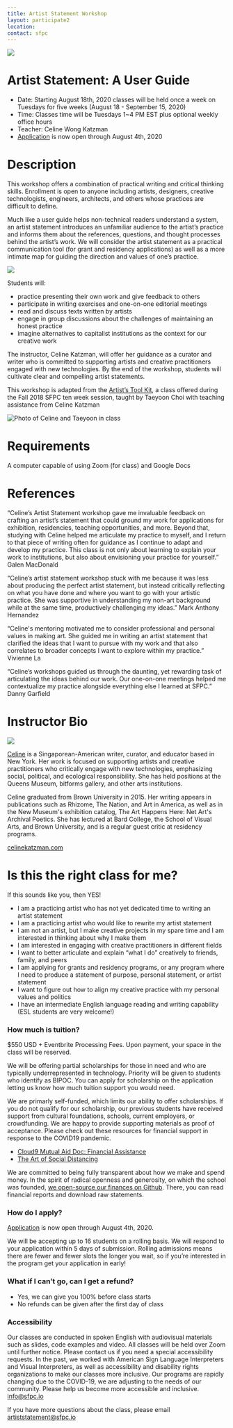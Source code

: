 ```yaml
---
title: Artist Statement Workshop
layout: participate2
location:
contact: sfpc
---
```

![](/static/img/artiststatement/userguide_lg.jpg)

# Artist Statement: A User Guide
- Date: Starting August 18th, 2020 classes will be held once a week on Tuesdays for five weeks (August 18 - September 15, 2020)
- Time: Classes time will be Tuesdays 1~4 PM EST plus optional weekly office hours
- Teacher: Celine Wong Katzman
- [Application](https://airtable.com/shrsWGhjsdy5r8o7j) is now open through August 4th, 2020  

# Description

This workshop offers a combination of practical writing and critical thinking skills. Enrollment is open to anyone including artists, designers, creative technologists, engineers, architects, and others whose practices are difficult to define.  

Much like a user guide helps non-technical readers understand a system, an artist statement introduces an unfamiliar audience to the artist’s practice and informs them about the references, questions, and thought processes behind the artist’s work. We will consider the artist statement as a practical communication tool (for grant and residency applications) as well as a more intimate map for guiding the direction and values of one’s practice.

![](/static/img/nytechzinefair2.jpg)

Students will:
- practice presenting their own work and give feedback to others
- participate in writing exercises and one-on-one editorial meetings
- read and discuss texts written by artists
- engage in group discussions about the challenges of maintaining an honest practice
- imagine alternatives to capitalist institutions as the context for our creative work

The instructor, Celine Katzman, will offer her guidance as a curator and writer who is committed to supporting artists and creative practitioners engaged with new technologies. By the end of the workshop, students will cultivate clear and compelling artist statements.

This workshop is adapted from the [Artist’s Tool Kit](https://github.com/tchoi8/artiststoolkit), a class offered during the Fall 2018 SFPC ten week session, taught by Taeyoon Choi with teaching assistance from Celine Katzman

![Photo of Celine and Taeyoon in class](/static/img/artiststatement/class.jpg)

# Requirements
A computer capable of using Zoom (for class) and Google Docs

# References

“Celine’s Artist Statement workshop gave me invaluable feedback on crafting an artist’s statement that could ground my work for applications for exhibition, residencies, teaching opportunities, and more. Beyond that, studying with Celine helped me articulate my practice to myself, and I return to that piece of writing often for guidance as I continue to adapt and develop my practice. This class is not only about learning to explain your work to institutions, but also about envisioning your practice for yourself.” Galen MacDonald

“Celine’s artist statement workshop stuck with me because it was less about producing the perfect artist statement, but instead critically reflecting on what you have done and where you want to go with your artistic practice. She was supportive in understanding my non-art background while at the same time, productively challenging my ideas.” Mark Anthony Hernandez

“Celine's mentoring motivated me to consider professional and personal values in making art. She guided me in writing an artist statement that clarified the ideas that I want to pursue with my work and that also correlates to broader concepts I want to explore within my practice.” Vivienne La

“Celine’s workshops guided us through the daunting, yet rewarding task of articulating the ideas behind our work. Our one-on-one meetings helped me contextualize my practice alongside everything else I learned at SFPC.” Danny Garfield


# Instructor Bio

![](https://sfpc.io/static/img//people/celine-katzman.jpg)

[Celine](celinekatzman.com) is a Singaporean-American writer, curator, and educator based in New York. Her work is focused on supporting artists and creative practitioners who critically engage with new technologies, emphasizing social, political, and ecological responsibility. She has held positions at the Queens Museum, bitforms gallery, and other arts institutions.

Celine graduated from Brown University in 2015. Her writing appears in publications such as Rhizome, The Nation, and Art in America, as well as in the New Museum's exhibition catalog, The Art Happens Here: Net Art's Archival Poetics. She has lectured at Bard College, the School of Visual Arts, and Brown University, and is a regular guest critic at residency programs.

[celinekatzman.com](celinekatzman.com)



# Is this the right class for me?

If this sounds like you, then YES!

- I am a practicing artist who has not yet dedicated time to writing an artist statement
- I am a practicing artist who would like to rewrite my artist statement
- I am not an artist, but I make creative projects in my spare time and I am interested in thinking about why I make them
- I am interested in engaging with creative practitioners in different fields
- I want to better articulate and explain “what I do” creatively to friends, family, and peers
- I am applying for grants and residency programs, or any program where I need to produce a statement of purpose, personal statement, or artist statement
- I want to figure out how to align my creative practice with my personal values and politics
- I have an intermediate English language reading and writing capability (ESL students are very welcome!)

### How much is tuition?

$550 USD + Eventbrite Processing Fees. Upon payment, your space in the class will be reserved.

We will be offering partial scholarships for those in need and who are typically underrepresented in technology. Priority will be given to students who identify as BIPOC. You can apply for scholarship on the application letting us know how much tuition support you would need.

We are primarly self-funded, which limits our ability to offer scholarships. If you do not qualify for our scholarship, our previous students have received support from cultural foundations, schools, current employers, or crowdfunding. We are happy to provide supporting materials as proof of acceptance. Please check out these resources for financial support in response to the COVID19 pandemic.
- [Cloud9 Mutual Aid Doc: Financial Assistance](https://docs.google.com/document/d/1Qo_w8b6u2yXKzE7dIUmSeWqk3FFrqS1KhoCGzqcmZiQ/edit#heading=h.8jojokwzkoa7)
- [The Art of Social Distancing](https://docs.google.com/spreadsheets/d/e/2PACX-1vTt0lJMLDRlx_HsE132C3aGFa-D_rvk8rDVtkt9E7BH0jVQHrv-zD0favR98AtgTlPbNl2A5RPDH63X/pubhtml)

We are committed to being fully transparent about how we make and spend money. In the spirit of radical openness and generosity, on which the school was founded, [we open-source our finances on Github](https://github.com/sfpc/finance-and-administration). There, you can read financial reports and download raw statements.


### How do I apply?

[Application](https://airtable.com/shrsWGhjsdy5r8o7j) is now open through August 4th, 2020.

We will be accepting up to 16 students on a rolling basis. We will respond to your application within 5 days of submission. Rolling admissions means there are fewer and fewer slots the longer you wait, so if you’re interested in the program get your application in early!


### What if I can’t go, can I get a refund?
- Yes, we can give you 100% before class starts
- No refunds can be given after the first day of class

### Accessibility

Our classes are conducted in spoken English with audiovisual materials such as slides, code examples and video. All classes will be held over Zoom until further notice. Please contact us if you need a special accessibility requests. In the past, we worked with American Sign Language Interpreters and Visual Interpreters, as well as accessibility and disability rights organizations to make our classes more inclusive. Our programs are rapidly changing due to the COVID-19, we are adjusting to the needs of our community. Please help us become more accessible and inclusive. info@sfpc.io

If you have more questions about the class, please email artiststatement@sfpc.io  
